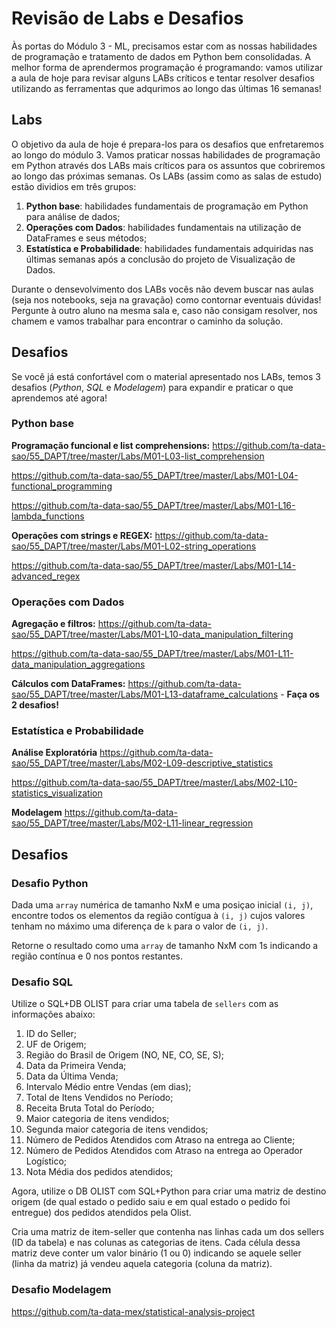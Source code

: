 # Revisão de Labs e Desafios

Às portas do Módulo 3 - ML, precisamos estar com as nossas habilidades de programação e tratamento de dados em Python bem consolidadas. A melhor forma de aprendermos programação é programando: vamos utilizar a aula de hoje para revisar alguns LABs críticos e tentar resolver desafios utilizando as ferramentas que adqurimos ao longo das últimas 16 semanas!

## Labs

O objetivo da aula de hoje é prepara-los para os desafios que enfretaremos ao longo do módulo 3. Vamos praticar nossas habilidades de programação em Python através dos LABs mais críticos para os assuntos que cobriremos ao longo das próximas semanas. Os LABs (assim como as salas de estudo) estão dividios em três grupos:

1. **Python base**: habilidades fundamentais de programação em Python para análise de dados;
1. **Operações com Dados**: habilidades fundamentais na utilização de DataFrames e seus métodos;
1. **Estatística e Probabilidade**: habilidades fundamentais adquiridas nas últimas semanas após a conclusão do projeto de Visualização de Dados.

Durante o densevolvimento dos LABs vocês não devem buscar nas aulas (seja nos notebooks, seja na gravação) como contornar eventuais dúvidas! Pergunte à outro aluno na mesma sala e, caso não consigam resolver, nos chamem e vamos trabalhar para encontrar o caminho da solução.

## Desafios

Se você já está confortável com o material apresentado nos LABs, temos 3 desafios (*Python*, *SQL* e *Modelagem*) para expandir e praticar o que aprendemos até agora!

### Python base

**Programação funcional e list comprehensions:** 
https://github.com/ta-data-sao/55_DAPT/tree/master/Labs/M01-L03-list_comprehension

https://github.com/ta-data-sao/55_DAPT/tree/master/Labs/M01-L04-functional_programming

https://github.com/ta-data-sao/55_DAPT/tree/master/Labs/M01-L16-lambda_functions

**Operações com strings e REGEX:**
https://github.com/ta-data-sao/55_DAPT/tree/master/Labs/M01-L02-string_operations

https://github.com/ta-data-sao/55_DAPT/tree/master/Labs/M01-L14-advanced_regex

### Operações com Dados

**Agregação e filtros:**
https://github.com/ta-data-sao/55_DAPT/tree/master/Labs/M01-L10-data_manipulation_filtering

https://github.com/ta-data-sao/55_DAPT/tree/master/Labs/M01-L11-data_manipulation_aggregations

**Cálculos com DataFrames:**
https://github.com/ta-data-sao/55_DAPT/tree/master/Labs/M01-L13-dataframe_calculations - **Faça os 2 desafios!**

### Estatística e Probabilidade

**Análise Exploratória**
https://github.com/ta-data-sao/55_DAPT/tree/master/Labs/M02-L09-descriptive_statistics

https://github.com/ta-data-sao/55_DAPT/tree/master/Labs/M02-L10-statistics_visualization

**Modelagem**
https://github.com/ta-data-sao/55_DAPT/tree/master/Labs/M02-L11-linear_regression


## Desafios

### Desafio Python

Dada uma `array` numérica de tamanho NxM e uma posiçao inicial `(i, j)`, encontre todos os elementos da região contígua à `(i, j)` cujos valores tenham no máximo uma diferença de `k` para o valor de `(i, j)`.

Retorne o resultado como uma `array` de tamanho NxM com 1s indicando a região contínua e 0 nos pontos restantes.

### Desafio SQL

Utilize o SQL+DB OLIST para criar uma tabela de `sellers` com as informações abaixo:

1. ID do Seller;
1. UF de Origem;
1. Região do Brasil de Origem (NO, NE, CO, SE, S);
1. Data da Primeira Venda;
1. Data da Última Venda;
1. Intervalo Médio entre Vendas (em dias);
1. Total de Itens Vendidos no Período;
1. Receita Bruta Total do Período;
1. Maior categoria de itens vendidos;
1. Segunda maior categoria de itens vendidos;
1. Número de Pedidos Atendidos com Atraso na entrega ao Cliente;
1. Número de Pedidos Atendidos com Atraso na entrega ao Operador Logístico;
1. Nota Média dos pedidos atendidos;

Agora, utilize o DB OLIST com SQL+Python para criar uma matriz de destino origem (de qual estado o pedido saiu e em qual estado o pedido foi entregue) dos pedidos atendidos pela Olist.

Cria uma matriz de item-seller que contenha nas linhas cada um dos sellers (ID da tabela) e nas colunas as categorias de itens. Cada célula dessa matriz deve conter um valor binário (1 ou 0) indicando se aquele seller (linha da matriz) já vendeu aquela categoria (coluna da matriz).

### Desafio Modelagem

https://github.com/ta-data-mex/statistical-analysis-project
